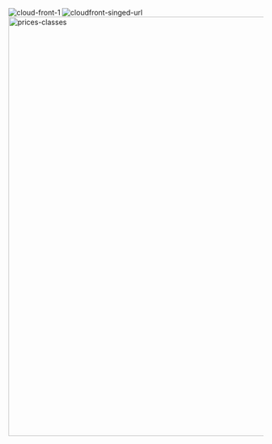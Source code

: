 ![cloud-front-1](https://user-images.githubusercontent.com/29729545/152686502-58ce75ad-3018-4eac-842a-bb039aea1c66.png)
![cloudfront-singed-url](https://user-images.githubusercontent.com/29729545/152831976-e7241d9a-97db-41a4-9354-f179743e43d5.jpg)
<img width="828" alt="prices-classes" src="https://user-images.githubusercontent.com/29729545/153042484-2e8e09f3-92ad-494d-ad07-f79914c14772.png">
